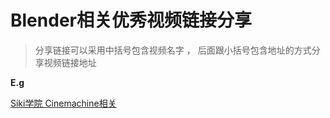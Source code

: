 # Blender相关优秀视频链接分享



> 分享链接可以采用中括号包含视频名字 ， 后面跟小括号包含地址的方式分享视频链接地址

**E.g**

[Siki学院 Cinemachine相关](https://www.bilibili.com/video/BV1vJ411J76K/?spm_id_from=333.337.search-card.all.click&vd_source=1e7187fd5b76548189226038f3beaa82)

